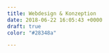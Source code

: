 ```yaml
---
title: Webdesign & Konzeption
date: 2018-06-22 16:05:43 +0000
draft: true
color: "#28348a"

---
```


